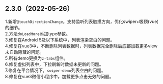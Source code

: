 ## 2.3.0（2022-05-26）
1.新增`@touchDirectionChange`，支持监听列表触摸方向，优化swiper+吸顶(vue)的细节。  
2.方法`doLoadMore`添加type参数。  
3.修复在Android 5及以下系统中，列表渲染空白的问题。  
4.修复在vue3中，不断删除列表数据时，列表数据完全删除后底部加载更多view未自动隐藏的问题。  
5.所有demo更换为`z-tabs`组件。  
6.修复虚拟列表中，下拉刷新时数据未更新的问题。  
7.修复在平台情况下，`swiper-demo`列表空白的问题。  
8.修复在vue3微信小程序中，加载更多点击无效的问题。  
